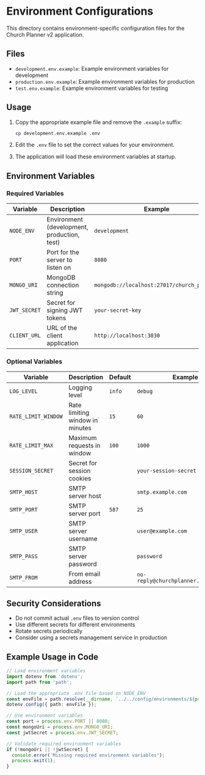 # Environment Configurations

This directory contains environment-specific configuration files for the Church Planner v2 application.

## Files

- `development.env.example`: Example environment variables for development
- `production.env.example`: Example environment variables for production
- `test.env.example`: Example environment variables for testing

## Usage

1. Copy the appropriate example file and remove the `.example` suffix:
   ```bash
   cp development.env.example .env
   ```

2. Edit the `.env` file to set the correct values for your environment.

3. The application will load these environment variables at startup.

## Environment Variables

### Required Variables

| Variable | Description | Example |
|----------|-------------|---------|
| `NODE_ENV` | Environment (development, production, test) | `development` |
| `PORT` | Port for the server to listen on | `8080` |
| `MONGO_URI` | MongoDB connection string | `mongodb://localhost:27017/church_planner` |
| `JWT_SECRET` | Secret for signing JWT tokens | `your-secret-key` |
| `CLIENT_URL` | URL of the client application | `http://localhost:3030` |

### Optional Variables

| Variable | Description | Default | Example |
|----------|-------------|---------|---------|
| `LOG_LEVEL` | Logging level | `info` | `debug` |
| `RATE_LIMIT_WINDOW` | Rate limiting window in minutes | `15` | `60` |
| `RATE_LIMIT_MAX` | Maximum requests in window | `100` | `1000` |
| `SESSION_SECRET` | Secret for session cookies | | `your-session-secret` |
| `SMTP_HOST` | SMTP server host | | `smtp.example.com` |
| `SMTP_PORT` | SMTP server port | `587` | `25` |
| `SMTP_USER` | SMTP server username | | `user@example.com` |
| `SMTP_PASS` | SMTP server password | | `password` |
| `SMTP_FROM` | From email address | | `no-reply@churchplanner.example.com` |

## Security Considerations

- Do not commit actual `.env` files to version control
- Use different secrets for different environments
- Rotate secrets periodically
- Consider using a secrets management service in production

## Example Usage in Code

```typescript
// Load environment variables
import dotenv from 'dotenv';
import path from 'path';

// Load the appropriate .env file based on NODE_ENV
const envFile = path.resolve(__dirname, `../../config/environments/${process.env.NODE_ENV || 'development'}.env`);
dotenv.config({ path: envFile });

// Use environment variables
const port = process.env.PORT || 8080;
const mongoUri = process.env.MONGO_URI;
const jwtSecret = process.env.JWT_SECRET;

// Validate required environment variables
if (!mongoUri || !jwtSecret) {
  console.error('Missing required environment variables');
  process.exit(1);
}
``` 